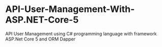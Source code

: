 # API-User-Management-With-ASP.NET-Core-5
API User Management using C# programming language with framework ASP.Net Core 5 and ORM Dapper 
